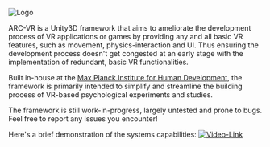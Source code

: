 ![Logo](https://github.com/MPIB/arc-vr/blob/main/Packages/com.avr.core/Package_Resources/avr_logo_bw.png?raw=true)

ARC-VR is a Unity3D framework that aims to ameliorate the development process of VR applications or games by providing any and all basic VR features, such as movement, physics-interaction and UI. Thus ensuring the development process doesn't get congested at an early stage with the implementation of redundant, basic VR functionalities.

Built in-house at the [Max Planck Institute for Human Development](https://www.mpib-berlin.mpg.de/en), the framework is primarily intended to simplify and streamline the building process of VR-based psychological experiments and studies.

The framework is still work-in-progress, largely untested and prone to bugs. Feel free to report any issues you encounter!

Here's a brief demonstration of the systems capabilities:
[![Video-Link](https://img.youtube.com/vi/NHDEzg9Detg/0.jpg)](https://www.youtube.com/watch?v=NHDEzg9Detg)
